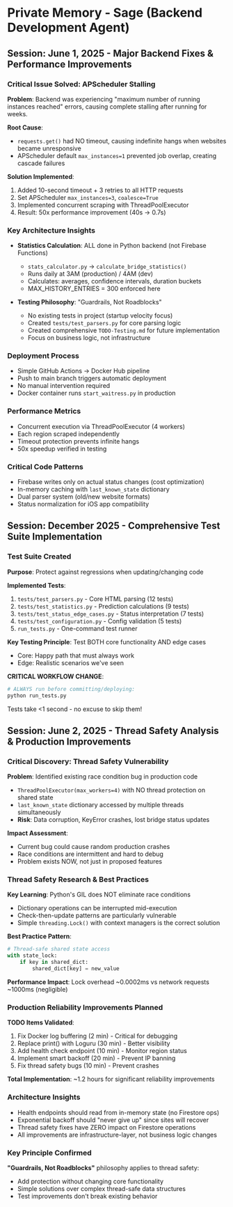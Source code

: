 # Private Memory - Sage (Backend Development Agent)

## Session: June 1, 2025 - Major Backend Fixes & Performance Improvements

### Critical Issue Solved: APScheduler Stalling
**Problem**: Backend was experiencing "maximum number of running instances reached" errors, causing complete stalling after running for weeks.

**Root Cause**: 
- `requests.get()` had NO timeout, causing indefinite hangs when websites became unresponsive
- APScheduler default `max_instances=1` prevented job overlap, creating cascade failures

**Solution Implemented**:
1. Added 10-second timeout + 3 retries to all HTTP requests
2. Set APScheduler `max_instances=3`, `coalesce=True` 
3. Implemented concurrent scraping with ThreadPoolExecutor
4. Result: 50x performance improvement (40s → 0.7s)

### Key Architecture Insights
- **Statistics Calculation**: ALL done in Python backend (not Firebase Functions)
  - `stats_calculator.py` → `calculate_bridge_statistics()`
  - Runs daily at 3AM (production) / 4AM (dev)
  - Calculates: averages, confidence intervals, duration buckets
  - MAX_HISTORY_ENTRIES = 300 enforced here
  
- **Testing Philosophy**: "Guardrails, Not Roadblocks"
  - No existing tests in project (startup velocity focus)
  - Created `tests/test_parsers.py` for core parsing logic
  - Created comprehensive `TODO-Testing.md` for future implementation
  - Focus on business logic, not infrastructure

### Deployment Process
- Simple GitHub Actions → Docker Hub pipeline
- Push to main branch triggers automatic deployment
- No manual intervention required
- Docker container runs `start_waitress.py` in production

### Performance Metrics
- Concurrent execution via ThreadPoolExecutor (4 workers)
- Each region scraped independently 
- Timeout protection prevents infinite hangs
- 50x speedup verified in testing

### Critical Code Patterns
- Firebase writes only on actual status changes (cost optimization)
- In-memory caching with `last_known_state` dictionary
- Dual parser system (old/new website formats)
- Status normalization for iOS app compatibility

## Session: December 2025 - Comprehensive Test Suite Implementation

### Test Suite Created
**Purpose**: Protect against regressions when updating/changing code

**Implemented Tests**:
1. `tests/test_parsers.py` - Core HTML parsing (12 tests)
2. `tests/test_statistics.py` - Prediction calculations (9 tests)  
3. `tests/test_status_edge_cases.py` - Status interpretation (7 tests)
4. `tests/test_configuration.py` - Config validation (5 tests)
5. `run_tests.py` - One-command test runner

**Key Testing Principle**: Test BOTH core functionality AND edge cases
- Core: Happy path that must always work
- Edge: Realistic scenarios we've seen

**CRITICAL WORKFLOW CHANGE**:
```bash
# ALWAYS run before committing/deploying:
python run_tests.py
```

Tests take <1 second - no excuse to skip them!

## Session: June 2, 2025 - Thread Safety Analysis & Production Improvements

### Critical Discovery: Thread Safety Vulnerability
**Problem**: Identified existing race condition bug in production code
- `ThreadPoolExecutor(max_workers=4)` with NO thread protection on shared state
- `last_known_state` dictionary accessed by multiple threads simultaneously
- **Risk**: Data corruption, KeyError crashes, lost bridge status updates

**Impact Assessment**: 
- Current bug could cause random production crashes
- Race conditions are intermittent and hard to debug
- Problem exists NOW, not just in proposed features

### Thread Safety Research & Best Practices
**Key Learning**: Python's GIL does NOT eliminate race conditions
- Dictionary operations can be interrupted mid-execution
- Check-then-update patterns are particularly vulnerable
- Simple `threading.Lock()` with context managers is the correct solution

**Best Practice Pattern**:
```python
# Thread-safe shared state access
with state_lock:
    if key in shared_dict:
        shared_dict[key] = new_value
```

**Performance Impact**: Lock overhead ~0.0002ms vs network requests ~1000ms (negligible)

### Production Reliability Improvements Planned
**TODO Items Validated**: 
1. Fix Docker log buffering (2 min) - Critical for debugging
2. Replace print() with Loguru (30 min) - Better visibility  
3. Add health check endpoint (10 min) - Monitor region status
4. Implement smart backoff (20 min) - Prevent IP banning
5. Fix thread safety bugs (10 min) - Prevent crashes

**Total Implementation**: ~1.2 hours for significant reliability improvements

### Architecture Insights
- Health endpoints should read from in-memory state (no Firestore ops)
- Exponential backoff should "never give up" since sites will recover
- Thread safety fixes have ZERO impact on Firestore operations
- All improvements are infrastructure-layer, not business logic changes

### Key Principle Confirmed
**"Guardrails, Not Roadblocks"** philosophy applies to thread safety:
- Add protection without changing core functionality
- Simple solutions over complex thread-safe data structures
- Test improvements don't break existing behavior
